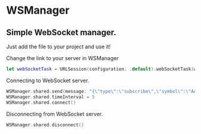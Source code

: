 # WSManager
## Simple WebSocket manager.

Just add the file to your project and use it!

Change the link to your server in WSManager
```swift
let webSocketTask = URLSession(configuration: .default).webSocketTask(with: URL(string: "YOURLINK")!)
```

Connecting to WebSocket server.
```swift
WSManager.shared.send(message: "{\"type\":\"subscribe\",\"symbol\":\"AAPL\"}")
WSManager.shared.timeInterval = 5
WSManager.shared.connect()
```

Disconnecting from WebSocket server.
```swift
WSManager.shared.disconnect()
```
